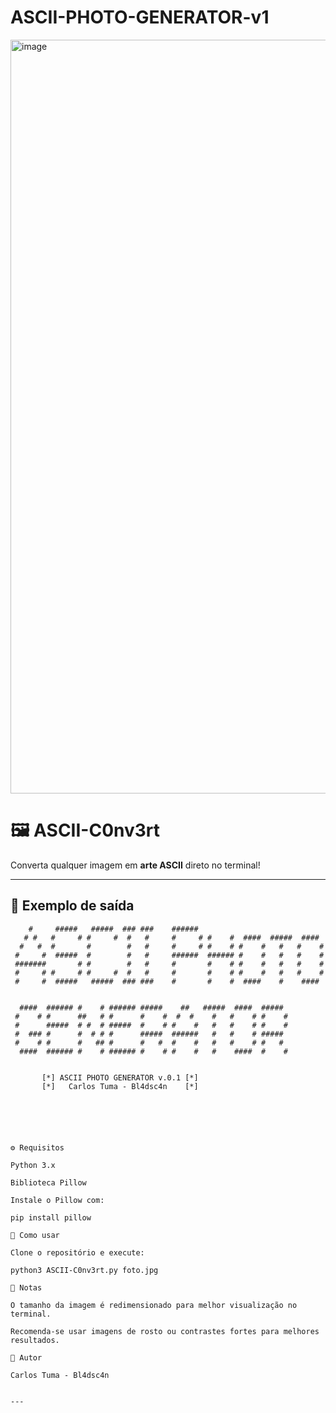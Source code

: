 # ASCII-PHOTO-GENERATOR-v1
<img width="736" height="1206" alt="image" src="https://github.com/user-attachments/assets/db4cae49-b50a-488e-9b57-efff3c771ace" />

# 🖼️ ASCII-C0nv3rt  

Converta qualquer imagem em **arte ASCII** direto no terminal!  

---

## 🎨 Exemplo de saída

```text
    #     #####   #####  ### ###    ######
   # #   #     # #     #  #   #     #     # #    #  ####  #####  ####
  #   #  #       #        #   #     #     # #    # #    #   #   #    #
 #     #  #####  #        #   #     ######  ###### #    #   #   #    #
 #######       # #        #   #     #       #    # #    #   #   #    #
 #     # #     # #     #  #   #     #       #    # #    #   #   #    #
 #     #  #####   #####  ### ###    #       #    #  ####    #    ####


  ####  ###### #    # ###### #####    ##   #####  ####  #####
 #    # #      ##   # #      #    #  #  #    #   #    # #    #
 #      #####  # #  # #####  #    # #    #   #   #    # #    #
 #  ### #      #  # # #      #####  ######   #   #    # #####
 #    # #      #   ## #      #   #  #    #   #   #    # #   #
  ####  ###### #    # ###### #    # #    #   #    ####  #    #


       [*] ASCII PHOTO GENERATOR v.0.1 [*]
       [*]   Carlos Tuma - Bl4dsc4n    [*]






⚙️ Requisitos

Python 3.x

Biblioteca Pillow

Instale o Pillow com:

pip install pillow

🚀 Como usar

Clone o repositório e execute:

python3 ASCII-C0nv3rt.py foto.jpg

📝 Notas

O tamanho da imagem é redimensionado para melhor visualização no terminal.

Recomenda-se usar imagens de rosto ou contrastes fortes para melhores resultados.

👤 Autor

Carlos Tuma - Bl4dsc4n


---
